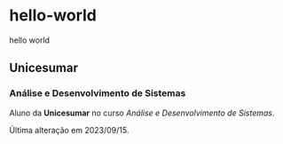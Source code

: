 # hello-world
hello world

## Unicesumar

### Análise e Desenvolvimento de Sistemas

Aluno da **Unicesumar** no curso *Análise e Desenvolvimento de Sistemas*.

Última alteração em 2023/09/15.
